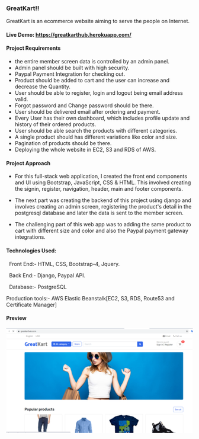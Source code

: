 ### GreatKart!!

GreatKart is an ecommerce website aiming to serve the people on Internet.

#### Live Demo: https://greatkarthub.herokuapp.com/

#### Project Requirements
- the entire member screen data is controlled by an admin panel.
- Admin panel should be built with high security.
- Paypal Payment Integration for checking out.
- Product should be added to cart and the user can increase and decrease the Quantity.
- User should be able to register, login and logout being email address valid.
- Forgot password and Change password should be there.
- User should be delivered email after ordering and payment.
- Every User has their own dashboard, which includes profile update and history of their ordered products.
- User should be able search the products with different categories.
- A single product should has different variations like color and size.
- Pagination of products should be there.
- Deploying the whole website in EC2, S3 and RDS of AWS.

#### Project Approach

- For this full-stack web application, I created the front end components and UI using Bootstrap, JavaScript, CSS & HTML. This involved creating the signin, register, navigation, header, main and footer components. 

- The next part was creating the backend of this project using django and involves creating an admin screen, registering the product's detail in the postgresql database and later the data is sent to the member screen.
- The challenging part of this web app was to adding the same product to cart with different size and color and also the Paypal payment gateway integrations.


#### Technologies Used:

  Front End:- HTML, CSS, Bootstrap-4, Jquery.
  
  Back End:- Django, Paypal API.
  
  Database:- PostgreSQL
  
  Production tools:- AWS Elastic Beanstalk[EC2, S3, RDS, Route53 and Certificate Manager]
  
  #### Preview

![Alt text](/greatkart.png "Optional title")
